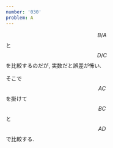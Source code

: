```yaml
---
number: '030'
problem: A
---
```

$$ B/A $$ と $$ D/C $$ を比較するのだが, 実数だと誤差が怖い.

そこで $$ AC $$ を掛けて $$ BC $$ と $$ AD $$ で比較する.
